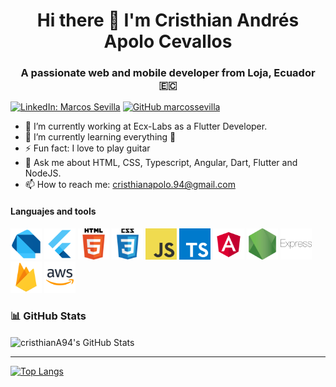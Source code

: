 <h1 align="center">Hi there 👋 I'm Cristhian Andrés Apolo Cevallos</h1>
<h3 align="center">A passionate web and mobile developer from Loja, Ecuador 🇪🇨</h3>

[![LinkedIn: Marcos Sevilla](https://img.shields.io/badge/CristhianApolo-blue?style=flat-square&logo=Linkedin&logoColor=white&link=https://www.linkedin.com/in/cristhian-apolo-cevallos/)](https://www.linkedin.com/in/cristhian-apolo-cevallos/)
[![GitHub marcossevilla](https://img.shields.io/github/followers/cristhianA94?label=follow&style=social)](https://github.com/cristhianA94)

- 🔭 I’m currently working at Ecx-Labs as a Flutter Developer.
- 🌱 I’m currently learning everything 🤣
- ⚡ Fun fact: I love to play guitar
- 💬 Ask me about HTML, CSS, Typescript, Angular, Dart, Flutter and NodeJS.
- 📫 How to reach me: cristhianapolo.94@gmail.com
 
#### Languajes and tools
<p>
<img src="https://raw.githubusercontent.com/github/explore/80688e429a7d4ef2fca1e82350fe8e3517d3494d/topics/dart/dart.png" width="50">
<img src="https://raw.githubusercontent.com/github/explore/80688e429a7d4ef2fca1e82350fe8e3517d3494d/topics/flutter/flutter.png" width="50">
<img src="https://raw.githubusercontent.com/github/explore/80688e429a7d4ef2fca1e82350fe8e3517d3494d/topics/html/html.png" width="50">
<img src="https://raw.githubusercontent.com/github/explore/80688e429a7d4ef2fca1e82350fe8e3517d3494d/topics/css/css.png" width="50">
<img src="https://raw.githubusercontent.com/github/explore/80688e429a7d4ef2fca1e82350fe8e3517d3494d/topics/javascript/javascript.png" width="50">
<img src="https://raw.githubusercontent.com/github/explore/80688e429a7d4ef2fca1e82350fe8e3517d3494d/topics/typescript/typescript.png" width="50">
<img src="https://raw.githubusercontent.com/github/explore/80688e429a7d4ef2fca1e82350fe8e3517d3494d/topics/angular/angular.png" width="50">
<img src="https://raw.githubusercontent.com/github/explore/80688e429a7d4ef2fca1e82350fe8e3517d3494d/topics/nodejs/nodejs.png" width="50">
<img src="https://raw.githubusercontent.com/github/explore/80688e429a7d4ef2fca1e82350fe8e3517d3494d/topics/express/express.png" width="50">
<img src="https://raw.githubusercontent.com/github/explore/80688e429a7d4ef2fca1e82350fe8e3517d3494d/topics/firebase/firebase.png" width="50">
<img src="https://raw.githubusercontent.com/github/explore/80688e429a7d4ef2fca1e82350fe8e3517d3494d/topics/aws/aws.png" width="50">

</p>

### 📊 GitHub Stats

<p>
<img align="center" alt="cristhianA94's GitHub Stats" src="https://github-readme-stats-my-cristhiana94.vercel.app/api?username=cristhianA94&show_icons=true&hide_border=false&title_color=ff652f&icon_color=FFE400&bg_color=09131B&text_color=ffffff&border_color=0c1a25" />

<hr>

[![Top Langs](https://github-readme-stats.vercel.app/api/top-langs/?username=cristhianA94)](https://github.com/cristhianA94/github-readme-stats)

</p>
<!--
**davidPardoC/davidPardoC** is a ✨ _special_ ✨ repository because its `README.md` (this file) appears on your GitHub profile.

Here are some ideas to get you started:

- 🔭 I’m currently working on ...
- 🌱 I’m currently learning ...
- 👯 I’m looking to collaborate on ...
- 🤔 I’m looking for help with ...
- 💬 Ask me about ...
- 📫 How to reach me: ...
- 😄 Pronouns: ...
- ⚡ Fun fact: ...
-->
